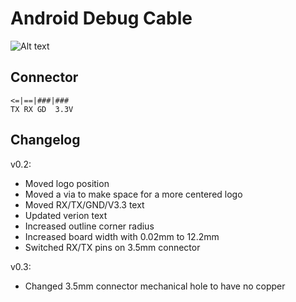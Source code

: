 # Android Debug Cable

![Alt text](/../media/v0.3_copperhead_front.png?raw=true "v0.3 copperhead front")


## Connector
    <=|==|###|###
    TX RX GD  3.3V

## Changelog

v0.2:

- Moved logo position
- Moved a via to make space for a more centered logo
- Moved RX/TX/GND/V3.3 text
- Updated verion text
- Increased outline corner radius
- Increased board width with 0.02mm to 12.2mm
- Switched RX/TX pins on 3.5mm connector

v0.3:

- Changed 3.5mm connector mechanical hole to have no copper
